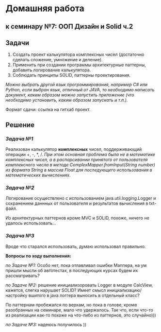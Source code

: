 # Домашняя работа

## к семинару №7: ООП Дизайн и Solid ч.2

## Задачи

1. Создать проект калькулятора комплексных чисел (достаточно сделать сложение, умножение и деление).
2. Применить при создании программы архитектурные паттерны, добавить логирование калькулятора.
3. Соблюдать принципы SOLID, паттерны проектирования.

*Можно выбрать другой язык программирования, например C# или Python, если выбран язык, отличный от JAVA, то необходимо написать документ, каким образом можно запустить приложение (что необходимо установить, каким образом запускать и т.п.).*

Формат сдачи: ссылка на гитхаб проект.

## Решение

### *Задача №1*

Реализован калькулятор **комплексных** чисел, поддерживающий операции +, -, *, /.
*При этом основная проблема была не в математике комплексных чисел, а в распарсивании принятого от пользователя комплексного числа в методе _ComplexMapper.fromInput(String number)_ из формата String в массив Float для последующего использования в математических вычислениях.*

### *Задача №2*

Логирование осуществлено с использованием java.util.logging.Logger и сохранением даннных от пользователя и результатов вычисления в txt-файл.

Из архитектурных паттернов кроме MVC и SOLID, похоже, ничего не удалось использовать...

### *Задача №3*

Вроде что старался использовать, думаю использовал правильно.

**Вопросы по ходу выполнения:**

*по Задаче №1:* Особо нет, пока отлавливал ошибки Маппера, на ум пришли мысли об автотестах, в последующих курсах будем их рассматривать?

*по Задаче №2:* решение инициализоровать Logger в модуле CalcView, кажется, слегка нарушает SOLID? Имеет смысл инициализацию/настройку вшитого в java логгера выносить в отдельный класс?

По паттернам пробежался по верхам, но пока в голове, кроме разобранных на семинаре, мало что удержалось. Так что, если что-то из реализации как-то похоже на что-либо из паттернов, это случайно)))

*по Задаче №3:* надеюсь получилось ))
